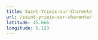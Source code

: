 ```yaml
---
title: Saint-Yrieix-sur-Charente
url: /saint-yrieix-sur-charente/
latitude: 45.666
longitude: 0.123
---
```

